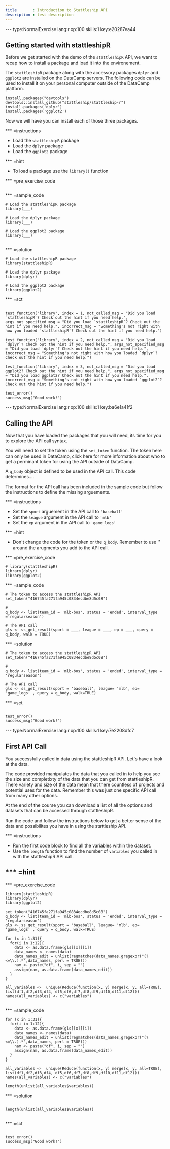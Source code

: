 ```yaml
---
title       : Introduction to Stattleship API
description : test description
---
```


--- type:NormalExercise lang:r xp:100 skills:1 key:e20287ea44
## Getting started with stattleshipR

Before we get started with the demo of the `stattleshipR` API, we want to recap how to install a package and load it into the environement. 

The `stattleshipR` package along with the accessory packages `dplyr` and `ggplot2` are installed on the DataCamp servers. The following code can be used to install it on your personal computer outside of the DataCamp platform.  

```
install.packages("devtools")  
devtools::install_github("stattleship/stattleship-r")
install.packages('dplyr')
install.packages('ggplot2')
```

Now we will have you can install each of those three packages.

*** =instructions
- Load the `stattleshipR` package
- Load the `dplyr` package
- Load the `ggplot2` package

*** =hint
- To load a package use the `library()` function

*** =pre_exercise_code
```{r}

```

*** =sample_code
```{r}
# Load the stattleshipR package
library(___)  

# Load the dplyr package
library(___)

# Load the ggplot2 package
library(___)


```

*** =solution
```{r}
# Load the stattleshipR package
library(stattleshipR)  

# Load the dplyr package
library(dplyr)

# Load the ggplot2 package
library(ggplot2)

```

*** =sct
```{r}

test_function("library", index = 1, not_called_msg = "Did you load `stattleshipR`? Check out the hint if you need help.", args_not_specified_msg = "Did you load `stattleshipR`? Check out the hint if you need help.", incorrect_msg = "Something's not right with how you loaded `stattleshipR`? Check out the hint if you need help.")

test_function("library", index = 2, not_called_msg = "Did you load `dplyr`? Check out the hint if you need help.", args_not_specified_msg = "Did you load `dplyr`? Check out the hint if you need help.", incorrect_msg = "Something's not right with how you loaded `dplyr`? Check out the hint if you need help.")

test_function("library", index = 3, not_called_msg = "Did you load ggplot2? Check out the hint if you need help.", args_not_specified_msg = "Did you load ggplot2? Check out the hint if you need help.", incorrect_msg = "Something's not right with how you loaded `ggplot2`? Check out the hint if you need help.")

test_error()
success_msg("Good work!")
```

--- type:NormalExercise lang:r xp:100 skills:1  key:ba6e1a41f2
## Calling the API

Now that you have loaded the packages that you will need, its time for you to explore the API call syntax. 

You will need to set the token using the `set_token` function. The token here can only be used in DataCamp, click here for more information about who to get a perminant token for using the API outside of DataCamp. 

A `q_body` object is defined to be used in the API call. This code determines....

The format for the API call has been included in the sample code but follow the instructions to define the missing arguements. 

*** =instructions
- Set the `sport` arguement in the API call to `'baseball'`  
- Set the `league` argument in the API call to `'mlb'` 
- Set the `ep` argument in the API call to `'game_logs'`

*** =hint
- Don't change the code for the token or the `q_body`. Remember to use '' around the arugments you add to the API call.  

*** =pre_exercise_code
```{r}
# library(stattleshipR)  
library(dplyr)
library(ggplot2)

```

*** =sample_code
```{r}
# The token to access the stattleshipR API
set_token("416745fa271fa945c0834ecdbe8d5c08")

# 
q_body <- list(team_id = 'mlb-bos', status = 'ended', interval_type ='regularseason')

# The API call 
gls <- ss_get_result(sport = ___, league = ___, ep = ___, query = q_body, walk = TRUE)  

```

*** =solution
```{r}
# The token to access the stattleshipR API
set_token("416745fa271fa945c0834ecdbe8d5c08")

# 
q_body <- list(team_id = 'mlb-bos', status = 'ended', interval_type = 'regularseason')

# The API call 
gls <- ss_get_result(sport = 'baseball', league= 'mlb', ep= 'game_logs' , query = q_body, walk=TRUE)  

```

*** =sct
```{r}

test_error()
success_msg("Good work!")
```

--- type:NormalExercise lang:r xp:100 skills:1  key:7e2208dfc7
## First API Call

You successfully called in data using the stattleshipR API. Let's have a look at the data. 

The code provided manipulates the data that you called in to help you see the size and completixty of the data that you can get from stattleshipR. There variety and size of the data mean that there countless of projects and potential uses for the data. Remember this was just one specific API call from many other options. 

At the end of the course you can download a list of all the options and datasets that can be accessed through stattleshipR.

Run the code and follow the instructions below to get a better sense of the data and possibilites you have in using the stattleship API.  

*** =instructions
- Run the first code block to find all the variables within the dataset.
- Use the `length` function to find the number of `variables` you called in with the stattleshipR API call.  

*** =hint
- 

*** =pre_exercise_code
```{r}
library(stattleshipR)  
library(dplyr)
library(ggplot2)

set_token("416745fa271fa945c0834ecdbe8d5c08")
q_body <- list(team_id = 'mlb-bos', status = 'ended', interval_type = 'regularseason')
gls <- ss_get_result(sport = 'baseball', league= 'mlb', ep= 'game_logs' , query = q_body, walk=TRUE)  

for (x in 1:31){
  for(i in 1:12){
    data <- as.data.frame(gls[[x]][i])
    data_names <- names(data)
    data_names_edit = unlist(regmatches(data_names,gregexpr("(?<=\\.).*",data_names, perl = TRUE)))
    nam <- paste("df", i, sep = "")
    assign(nam, as.data.frame(data_names_edit))
  }
}

all_variables <-  unique(Reduce(function(x, y) merge(x, y, all=TRUE), list(df1,df2,df3,df4, df5,df6,df7,df8,df9,df10,df11,df12)))
names(all_variables) <- c("variables")


```

*** =sample_code
```{r}
for (x in 1:31){
  for(i in 1:12){
    data <- as.data.frame(gls[[x]][i])
    data_names <- names(data)
    data_names_edit = unlist(regmatches(data_names,gregexpr("(?<=\\.).*",data_names, perl = TRUE)))
    nam <- paste("df", i, sep = "")
    assign(nam, as.data.frame(data_names_edit))
  }
}

all_variables <-  unique(Reduce(function(x, y) merge(x, y, all=TRUE), list(df1,df2,df3,df4, df5,df6,df7,df8,df9,df10,df11,df12)))
names(all_variables) <- c("variables")

length(unlist(all_variables$variables))
```

*** =solution
```{r}

length(unlist(all_variables$variables))


```

*** =sct
```{r}

test_error()
success_msg("Good work!")
```




